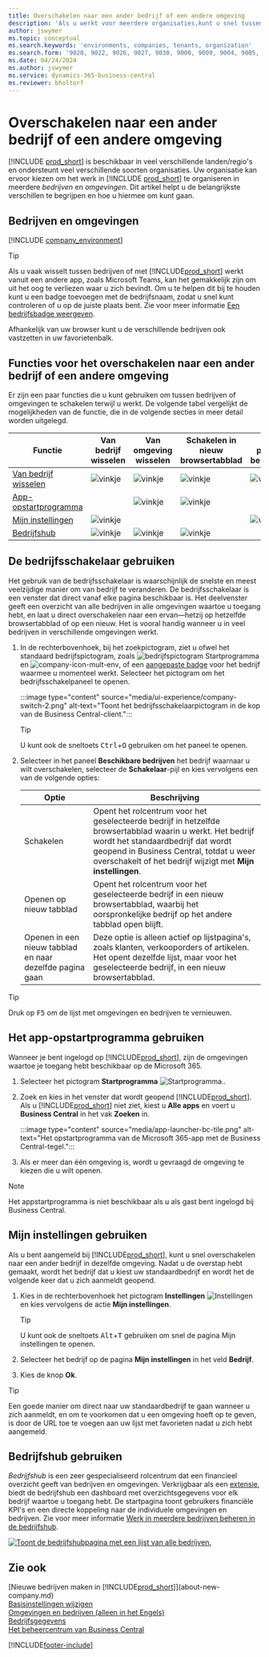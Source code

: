 ```yaml
---
title: Overschakelen naar een ander bedrijf of een andere omgeving
description: 'Als u werkt voor meerdere organisaties,kunt u snel tussen de omgevingen en bedrijven schakelen.'
author: jswymer
ms.topic: conceptual
ms.search.keywords: 'environments, companies, tenants, organization'
ms.search.form: '9020, 9022, 9026, 9027, 9030, 9000, 9009, 9004, 9005, 9024, 9006, 9007, 9010, 9016, 9017'
ms.date: 04/24/2024
ms.author: jswymer
ms.service: dynamics-365-business-central
ms.reviewer: bholtorf
---
```


# <a name="switching-to-another-company-or-environment"></a>Overschakelen naar een ander bedrijf of een andere omgeving

[!INCLUDE [prod_short](includes/prod_short.md)] is beschikbaar in veel verschillende landen/regio's en ondersteunt veel verschillende soorten organisaties. Uw organisatie kan ervoor kiezen om het werk in [!INCLUDE [prod_short](includes/prod_short.md)] te organiseren in meerdere *bedrijven* en *omgevingen*. Dit artikel helpt u de belangrijkste verschillen te begrijpen en hoe u hiermee om kunt gaan.

## <a name="about-companies-and-environments"></a>Bedrijven en omgevingen

[!INCLUDE [company_environment](includes/company_environment.md)]

> [!TIP]
> Als u vaak wisselt tussen bedrijven of met [!INCLUDE[prod_short](includes/prod_short.md)] werkt vanuit een andere app, zoals Microsoft Teams, kan het gemakkelijk zijn om uit het oog te verliezen waar u zich bevindt. Om u te helpen dit bij te houden kunt u een badge toevoegen met de bedrijfsnaam, zodat u snel kunt controleren of u op de juiste plaats bent. Zie voor meer informatie [Een bedrijfsbadge weergeven](admin-company-information.md#badge).
> 
> Afhankelijk van uw browser kunt u de verschillende bedrijven ook vastzetten in uw favorietenbalk.  

<!--
[!INCLUDE [about-ui-learn](includes/about-ui-learn.md)]-->

## <a name="features-for-switching-company-or-environment"></a>Functies voor het overschakelen naar een ander bedrijf of een andere omgeving

Er zijn een paar functies die u kunt gebruiken om tussen bedrijven of omgevingen te schakelen terwijl u werkt. De volgende tabel vergelijkt de mogelijkheden van de functie, die in de volgende secties in meer detail worden uitgelegd.

|Functie|Van bedrijf wisselen|Van omgeving wisselen|Schakelen in nieuw browsertabblad| On-premises beschikbaar|
|-------|--------------|------------------|-------------------------|----------------------|
|[Van bedrijf wisselen](#use-the-company-switcher)|![vinkje](media/check.png "vinkje")|![vinkje](media/check.png "vinkje")|![vinkje](media/check.png "vinkje")|![vinkje](media/check.png "vinkje")|
|[App-opstartprogramma](#use-the-app-launcher)||![vinkje](media/check.png "vinkje")|![vinkje](media/check.png "vinkje")||
|[Mijn instellingen](#use-my-settings)|![vinkje](media/check.png "vinkje")|||![vinkje](media/check.png "vinkje")|
|[Bedrijfshub](#use-company-hub)|![vinkje](media/check.png "vinkje")|![vinkje](media/check.png "vinkje")|![vinkje](media/check.png "vinkje")||

## <a name="use-the-company-switcher"></a>De bedrijfsschakelaar gebruiken

Het gebruik van de bedrijfsschakelaar is waarschijnlijk de snelste en meest veelzijdige manier om van bedrijf te veranderen. De bedrijfsschakelaar is een venster dat direct vanaf elke pagina beschikbaar is. Het deelvenster geeft een overzicht van alle bedrijven in alle omgevingen waartoe u toegang hebt, en laat u direct overschakelen naar een ervan&mdash;hetzij op hetzelfde browsertabblad of op een nieuw. Het is vooral handig wanneer u in veel bedrijven in verschillende omgevingen werkt.

1. In de rechterbovenhoek, bij het zoekpictogram, ziet u ofwel het standaard bedrijfspictogram, zoals ![bedrijfspictogram Startprogramma](media/ui-experience/company-icon.png "Geeft het bedrijfsschakelaarpictogram weer dat wordt gebruikt wanneer er één omgeving is") en ![company-icon-mult-env](media/ui-experience/company-icon-multi-env.png "Geeft het bedrijfsschakelaarpictogram weer dat wordt gebruikt wanneer er meerdere omgevingen zijn"), of een [aangepaste badge](admin-company-information.md#badge) voor het bedrijf waarmee u momenteel werkt. Selecteer het pictogram om het bedrijfsschakelpaneel te openen.

   :::image type="content" source="media/ui-experience/company-switch-2.png" alt-text="Toont het bedrijfsschakelaarpictogram in de kop van de Business Central-client.":::  

   > [!TIP]
   > U kunt ook de sneltoets <kbd>Ctrl</kbd>+<kbd>O</kbd> gebruiken om het paneel te openen.
2. Selecteer in het paneel **Beschikbare bedrijven** het bedrijf waarnaar u wilt overschakelen, selecteer de **Schakelaar**-pijl en kies vervolgens een van de volgende opties:

   |Optie|Beschrijving|
   |------|-----------|
   |Schakelen|Opent het rolcentrum voor het geselecteerde bedrijf in hetzelfde browsertabblad waarin u werkt. Het bedrijf wordt het standaardbedrijf dat wordt geopend in Business Central, totdat u weer overschakelt of het bedrijf wijzigt met **Mijn instellingen**. |
   |Openen op nieuw tabblad|Opent het rolcentrum voor het geselecteerde bedrijf in een nieuw browsertabblad, waarbij het oorspronkelijke bedrijf op het andere tabblad open blijft.|
   |Openen in een nieuw tabblad en naar dezelfde pagina gaan|Deze optie is alleen actief op lijstpagina's, zoals klanten, verkooporders of artikelen. Het opent dezelfde lijst, maar voor het geselecteerde bedrijf, in een nieuw browsertabblad. |

> [!TIP]
> Druk op <kbd>F5</kbd> om de lijst met omgevingen en bedrijven te vernieuwen.

## <a name="use-the-app-launcher"></a>Het app-opstartprogramma gebruiken

Wanneer je bent ingelogd op [!INCLUDE[prod_short](includes/prod_short.md)], zijn de omgevingen waartoe je toegang hebt beschikbaar op de Microsoft 365.  

1. Selecteer het pictogram **Startprogramma** ![Startprogramma.](media/app-launcher-icon.png "Het startprogramma biedt toegang tot meer functies").
2. Zoek en kies in het venster dat wordt geopend [!INCLUDE[prod_short](includes/prod_short.md)]. Als u [!INCLUDE[prod_short](includes/prod_short.md)] niet ziet, kiest u **Alle apps** en voert u **Business Central** in het vak **Zoeken** in.

   :::image type="content" source="media/app-launcher-bc-tile.png" alt-text="Het opstartprogramma van de Microsoft 365-app met de Business Central-tegel.":::  

3. Als er meer dan één omgeving is, wordt u gevraagd de omgeving te kiezen die u wilt openen.

> [!NOTE]
> Het appstartprogramma is niet beschikbaar als u als gast bent ingelogd bij Business Central.

<!--
The following image shows tiles for accessing production and sandbox environments on the Dynamics 365 Home page.

:::image type="content" source="media/app-picker-environments.png" alt-text="The Dynamics 365 Home page showing production and sandbox environments.":::
-->
## <a name="use-my-settings"></a>Mijn instellingen gebruiken

Als u bent aangemeld bij [!INCLUDE[prod_short](includes/prod_short.md)], kunt u snel overschakelen naar een ander bedrijf in dezelfde omgeving. Nadat u de overstap hebt gemaakt, wordt het bedrijf dat u kiest uw standaardbedrijf en wordt het de volgende keer dat u zich aanmeldt geopend.

1. Kies in de rechterbovenhoek het pictogram **Instellingen** ![Instellingen](media/ui-experience/settings_icon_small.png "Pictogram Instellingen voor rolcentrum") en kies vervolgens de actie **Mijn instellingen**.

    > [!TIP]
    > U kunt ook de sneltoets <kbd>Alt</kbd>+<kbd>T</kbd> gebruiken om snel de pagina Mijn instellingen te openen.

2. Selecteer het bedrijf op de pagina **Mijn instellingen** in het veld **Bedrijf**.  
3. Kies de knop **Ok**.

> [!TIP]
> Een goede manier om direct naar uw standaardbedrijf te gaan wanneer u zich aanmeldt, en om te voorkomen dat u een omgeving hoeft op te geven, is door de URL toe te voegen aan uw lijst met favorieten nadat u zich hebt aangemeld.

## <a name="use-company-hub"></a>Bedrijfshub gebruiken

*Bedrijfshub* is een zeer gespecialiseerd rolcentrum dat een financieel overzicht geeft van bedrijven en omgevingen. Verkrijgbaar als een [extensie](ui-extensions-company-hub.md), biedt de bedrijfshub een dashboard met overzichtsgegevens voor elk bedrijf waartoe u toegang hebt. De startpagina toont gebruikers financiële KPI's en een directe koppeling naar de individuele omgevingen en bedrijven. Zie voor meer informatie [Werk in meerdere bedrijven beheren in de bedrijfshub](company-hub.md).

[![Toont de bedrijfshubpagina met een lijst van alle bedrijven.](media/company-hub.png)](media/company-hub.png#lightbox)  

## <a name="see-also"></a>Zie ook

[Nieuwe bedrijven maken in [!INCLUDE[prod_short](includes/prod_short.md)]](about-new-company.md)  
[Basisinstellingen wijzigen](ui-change-basic-settings.md)  
[Omgevingen en bedrijven (alleen in het Engels)](/dynamics365/business-central/dev-itpro/administration/tenant-environment-topology)  
[Bedrijfsgegevens](admin-company-information.md)  
[Het beheercentrum van Business Central](/dynamics365/business-central/dev-itpro/administration/tenant-admin-center)  

[!INCLUDE[footer-include](includes/footer-banner.md)]
